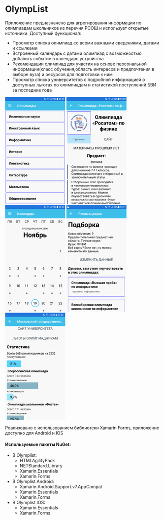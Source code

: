 # OlympList
Приложение предназначено для агрегирования информации по олимпиадам школьников из перечня РСОШ и использует открытые источники. Доступный функционал:
* Просмотр списка олимпиад со всеми важными сведениями, датами и ссылками
* Встроенный календарь с датами олимпиад с возможностью добавить событие в календарь устройства
* Рекомендации олимпиад для участия на основе персональной информации(класс обучения,область интересов и предпочтения в выборе вуза) и ресурсов для подготовки к ним
* Просмотр списка университетов с подробной информацией о доступных льготах по олимпиадам и статистикой поступлений БВИ за последние года

<img src="https://github.com/ComradeAndrewQS37/OlympList/blob/master/screenshots/Screenshot1.png" width="195" ></kbd>
<img src="https://github.com/ComradeAndrewQS37/OlympList/blob/master/screenshots/Screenshot2.png" width="195"> <img src="https://github.com/ComradeAndrewQS37/OlympList/blob/master/screenshots/Screenshot3.png" width="195"> <img src="https://github.com/ComradeAndrewQS37/OlympList/blob/master/screenshots/Screenshot4.png" width="195"> <img src="https://github.com/ComradeAndrewQS37/OlympList/blob/master/screenshots/Screenshot5.png" width="195">



Реализовано с использованием библиотеки Xamarin Forms, приложение доступно для Android и IOS 


#### Используемые пакеты NuGet:
* В Olymplist:
  * HTMLAgilityPack
  * NETStandard.Library
  * Xamarin.Essentials
  * Xamarin.Forms
* В Olymplist.Android:
  * Xamarin.Android.Support.v7.AppCompat
  * Xamarin.Essentials
  * Xamarin.Forms
* В Olymplist.IOS:
  * Xamarin.Essentials
  * Xamarin.Forms
